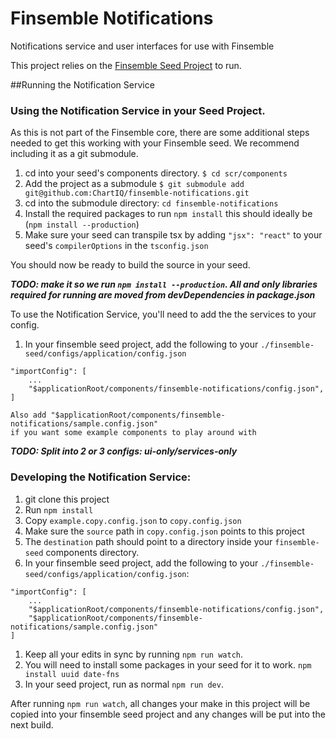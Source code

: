 # Finsemble Notifications
Notifications service and user interfaces for use with Finsemble

This project relies on the [Finsemble Seed Project](https://github.com/ChartIQ/finsemble-seed) to run.

##Running the Notification Service

### Using the Notification Service in your Seed Project.

As this is not part of the Finsemble core, there are some additional steps needed to get this working with your Finsemble seed. We recommend including it as a git submodule.

1. cd into your seed's components directory. `$ cd scr/components`
1. Add the project as a submodule `$ git submodule add git@github.com:ChartIQ/finsemble-notifications.git`
2. cd into the submodule directory: `cd finsemble-notifications`
3. Install the required packages to run `npm install` this should ideally be (`npm install --production`)
5. Make sure your seed can transpile tsx by adding `"jsx": "react"` to your seed's `compilerOptions` in the `tsconfig.json`

You should now be ready to build the source in your seed.

_**TODO: make it so we run `npm install --production`. All and only libraries required for running are moved from devDependencies in package.json**_

To use the Notification Service, you'll need to add the the services to your config.

1. In your finsemble seed project, add the following to your `./finsemble-seed/configs/application/config.json`
``` 
"importConfig": [
    ...
    "$applicationRoot/components/finsemble-notifications/config.json",
]

Also add "$applicationRoot/components/finsemble-notifications/sample.config.json" 
if you want some example components to play around with
```

**_TODO: Split into 2 or 3 configs: ui-only/services-only_**


### Developing the Notification Service:
1. git clone this project 
2. Run `npm install`
3. Copy `example.copy.config.json` to `copy.config.json`
4. Make sure the `source` path in `copy.config.json` points to this project
5. The `destination` path should point to a directory inside your `finsemble-seed` components directory.
6. In your finsemble seed project, add the following to your `./finsemble-seed/configs/application/config.json`:
``` 
"importConfig": [
    ...
    "$applicationRoot/components/finsemble-notifications/config.json",
    "$applicationRoot/components/finsemble-notifications/sample.config.json"
]
```

1. Keep all your edits in sync by running `npm run watch`.
3. You will need to install some packages in your seed for it to work. `npm install uuid date-fns`
2. In your seed project, run as normal `npm run dev`.



After running `npm run watch`, all changes your make in this project will be copied into your finsemble seed project and any changes will be put into the next build. 


